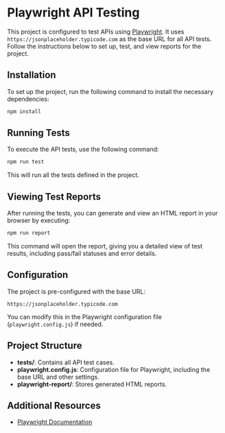# Playwright API Testing

This project is configured to test APIs using [Playwright](https://playwright.dev). It uses `https://jsonplaceholder.typicode.com` as the base URL for all API tests. Follow the instructions below to set up, test, and view reports for the project.

## Installation

To set up the project, run the following command to install the necessary dependencies:

```bash
npm install
```

## Running Tests

To execute the API tests, use the following command:

```bash
npm run test
```

This will run all the tests defined in the project.

## Viewing Test Reports

After running the tests, you can generate and view an HTML report in your browser by executing:

```bash
npm run report
```

This command will open the report, giving you a detailed view of test results, including pass/fail statuses and error details.

## Configuration

The project is pre-configured with the base URL:

```
https://jsonplaceholder.typicode.com
```

You can modify this in the Playwright configuration file (`playwright.config.js`) if needed.

## Project Structure

- **tests/**: Contains all API test cases.
- **playwright.config.js**: Configuration file for Playwright, including the base URL and other settings.
- **playwright-report/**: Stores generated HTML reports.

## Additional Resources

- [Playwright Documentation](https://playwright.dev/docs/intro)

